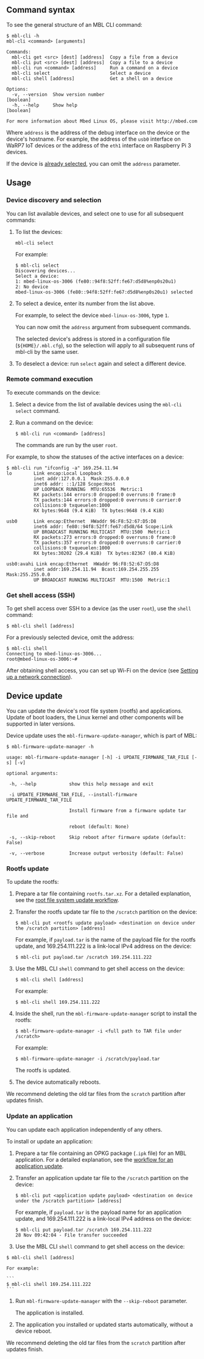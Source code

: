 ## Command syntax

To see the general structure of an MBL CLI command:

```
$ mbl-cli -h
mbl-cli <command> [arguments]

Commands:
  mbl-cli get <src> [dest] [address]  Copy a file from a device
  mbl-cli put <src> [dest] [address]  Copy a file to a device
  mbl-cli run <command> [address]     Run a command on a device
  mbl-cli select                      Select a device
  mbl-cli shell [address]             Get a shell on a device

Options:
  -v, --version  Show version number                                   [boolean]
  -h, --help     Show help                                             [boolean]

For more information about Mbed Linux OS, please visit http://mbed.com
```

Where `address` is the address of the debug interface on the device or the device's hostname. For example, the address of the `usb0` interface on WaRP7 IoT devices or the address of the `eth1` interface on Raspberry Pi 3 devices.

If the device is [already selected](#device-discovery-and-selection), you can omit the `address` parameter.

## Usage

### Device discovery and selection

You can list available devices, and select one to use for all subsequent commands:

1. To list the devices:

    ```
    mbl-cli select
    ```

    For example:

    ```
    $ mbl-cli select
    Discovering devices...
    Select a device:
    1: mbed-linux-os-3006 (fe80::94f8:52ff:fe67:d5d8%enp0s20u1)
    2: No device
    mbed-linux-os-3006 (fe80::94f8:52ff:fe67:d5d8%enp0s20u1) selected
    ```

1. To select a device, enter its number from the list above.

    For example, to select the device `mbed-linux-os-3006`, type `1`.

    You can now omit the `address` argument from subsequent commands.

    The selected device's address is stored in a configuration file (`${HOME}/.mbl.cfg`), so the selection will apply to all subsequent runs of mbl-cli by the same user.

 1. To deselect a device: run `select` again and select a different device.

### Remote command execution

To execute commands on the device:

1. Select a device from the list of available devices using the `mbl-cli select` command.

1. Run a command on the device:

    ```
    $ mbl-cli run <command> [address]
   ```

    <span class="notes">The commands are run by the user `root`.</span>

For example, to show the statuses of the active interfaces on a device:

```
$ mbl-cli run "ifconfig -a" 169.254.11.94
lo        Link encap:Local Loopback  
          inet addr:127.0.0.1  Mask:255.0.0.0
          inet6 addr: ::1/128 Scope:Host
          UP LOOPBACK RUNNING  MTU:65536  Metric:1
          RX packets:144 errors:0 dropped:0 overruns:0 frame:0
          TX packets:144 errors:0 dropped:0 overruns:0 carrier:0
          collisions:0 txqueuelen:1000
          RX bytes:9648 (9.4 KiB)  TX bytes:9648 (9.4 KiB)

usb0      Link encap:Ethernet  HWaddr 96:F8:52:67:D5:D8  
          inet6 addr: fe80::94f8:52ff:fe67:d5d8/64 Scope:Link
          UP BROADCAST RUNNING MULTICAST  MTU:1500  Metric:1
          RX packets:273 errors:0 dropped:0 overruns:0 frame:0
          TX packets:357 errors:0 dropped:0 overruns:0 carrier:0
          collisions:0 txqueuelen:1000
          RX bytes:30202 (29.4 KiB)  TX bytes:82367 (80.4 KiB)

usb0:avahi Link encap:Ethernet  HWaddr 96:F8:52:67:D5:D8  
          inet addr:169.254.11.94  Bcast:169.254.255.255  Mask:255.255.0.0
          UP BROADCAST RUNNING MULTICAST  MTU:1500  Metric:1
```

### Get shell access (SSH)

To get shell access over SSH to a device (as the user `root`), use the `shell` command:

```
$ mbl-cli shell [address]
```

For a previously selected device, omit the address:

```
$ mbl-cli shell
Connecting to mbed-linux-os-3006...
root@mbed-linux-os-3006:~#
```

After obtaining shell access, you can set up Wi-Fi on the device (see [Setting up a network connection](../getting-started/tutorial-connecting-to-a-network-and-pelion-device-management.html)).

## Device update

You can update the device's root file system (rootfs) and applications. Update of boot loaders, the Linux kernel and other components will be supported in later versions.

Device update uses the `mbl-firmware-update-manager`, which is part of MBL:

```
$ mbl-firmware-update-manager -h

usage: mbl-firmware-update-manager [-h] -i UPDATE_FIRMWARE_TAR_FILE [-s] [-v]

optional arguments:

 -h, --help            show this help message and exit

 -i UPDATE_FIRMWARE_TAR_FILE, --install-firmware UPDATE_FIRMWARE_TAR_FILE

                       Install firmware from a firmware update tar file and

                       reboot (default: None)

 -s, --skip-reboot     Skip reboot after firmware update (default: False)

 -v, --verbose         Increase output verbosity (default: False)
```

### Rootfs update

To update the rootfs:

1. Prepare a tar file containing `rootfs.tar.xz`. For a detailed explanation, see the [root file system update workflow](../getting-started/tutorial-updating-mbl-devices-and-applications.html#workflow).

1. Transfer the rootfs update tar file to the `/scratch` partition on the device:

   ```
   $ mbl-cli put <rootfs update payload> <destination on device under the /scratch partition> [address]
   ```

   For example, if `payload.tar` is the name of the payload file for the rootfs update, and 169.254.111.222 is a link-local IPv4 address on the device:

   ```
   $ mbl-cli put payload.tar /scratch 169.254.111.222
   ```

1. Use the MBL CLI `shell` command to get shell access on the device:

   ```
   $ mbl-cli shell [address]
   ```

   For example:

   ```
   $ mbl-cli shell 169.254.111.222
   ```

1. Inside the shell, run the `mbl-firmware-update-manager` script to install the rootfs:

   ```
   $ mbl-firmware-update-manager -i <full path to TAR file under /scratch>
   ```

   For example:

   ```
   $ mbl-firmware-update-manager -i /scratch/payload.tar
   ```

    The rootfs is updated.

1. The device automatically reboots.

<span class="notes">We recommend deleting the old tar files from the `scratch` partition after updates finish.</span>

### Update an application

You can update each application independently of any others.

To install or update an application:

1. Prepare a tar file containing an OPKG package (`.ipk` file) for an MBL application. For a detailed explanation, see the [workflow for an application update](../getting-started/tutorial-updating-mbl-devices-and-applications.html#workflow).

1. Transfer an application update tar file to the `/scratch` partition on the device:

   ```
   $ mbl-cli put <application update payload> <destination on device under the /scratch partition> [address]
   ```

   For example, if `payload.tar` is the payload name for an application update, and 169.254.111.222 is a link-local IPv4 address on the device:

   ```
   $ mbl-cli put payload.tar /scratch 169.254.111.222
   28 Nov 09:42:04 - File transfer succeeded
   ```

1. Use the MBL CLI `shell` command to get shell access on the device:

  ```
  $ mbl-cli shell [address]
  ```

    For example:

    ```
    $ mbl-cli shell 169.254.111.222
    ```

1. Run `mbl-firmware-update-manager` with the `--skip-reboot` parameter.

    The application is installed.

1. The application you installed or updated starts automatically, without a device reboot.

<span class="notes">We recommend deleting the old tar files from the `scratch` partition after updates finish.</span>
